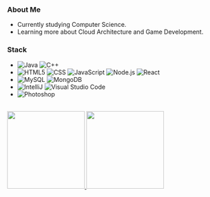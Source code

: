 <h3>About Me </h3>

- Currently studying Computer Science.
- Learning more about Cloud Architecture and Game Development.

<h3>Stack</h3>

- ![Java](https://img.shields.io/badge/-Java-333333?style=flat&logo=Java&logoColor=007396)
 ![C++](https://img.shields.io/badge/-C++-333333?style=flat&logo=C%2B%2B&logoColor=00599C)
- ![HTML5](https://img.shields.io/badge/-HTML5-333333?style=flat&logo=HTML5)
  ![CSS](https://img.shields.io/badge/-CSS-333333?style=flat&logo=CSS3&logoColor=1572B6)
  ![JavaScript](https://img.shields.io/badge/-JavaScript-333333?style=flat&logo=javascript)
  ![Node.js](https://img.shields.io/badge/-Node.js-333333?style=flat&logo=node.js)
  ![React](https://img.shields.io/badge/-React-333333?style=flat&logo=react)
- ![MySQL](https://img.shields.io/badge/-MySQL-333333?style=flat&logo=mysql)
  ![MongoDB](https://img.shields.io/badge/-MongoDB-333333?style=flat&logo=mongodb)
- ![IntelliJ](https://img.shields.io/badge/-Intellij-333333?style=flat&logo=intellij-ide&logoColor=2C2255)
  ![Visual Studio Code](https://img.shields.io/badge/-Visual%20Studio%20Code-333333?style=flat&logo=visual-studio-code&logoColor=007ACC)
- ![Photoshop](https://img.shields.io/badge/-Photoshop-333333?style=flat&logo=adobe-photoshop)

<br/>

<a href="https://github.com/dig">
  <img height="180em" src="https://github-readme-stats.vercel.app/api?username=dig&theme=buefy&show_icons=true" />
  <img height="180em" src="https://github-readme-stats.vercel.app/api/top-langs/?username=dig&theme=buefy&layout=compact" />
</a>
